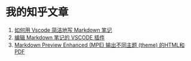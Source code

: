 # 我的知乎文章

1. [如何用 Vscode 简洁地写 Markdown 笔记](./VSCODE_Paper_2022_0330.md)
1. [编辑 Markdown 笔记的 VSCODE 插件](./VSCODE_Extension_2022_0331.md)
1. [Markdown Preview Enhanced (MPE) 输出不同主题 (theme) 的HTML和PDF](./VSCODE_Print_HTML_0405.md)